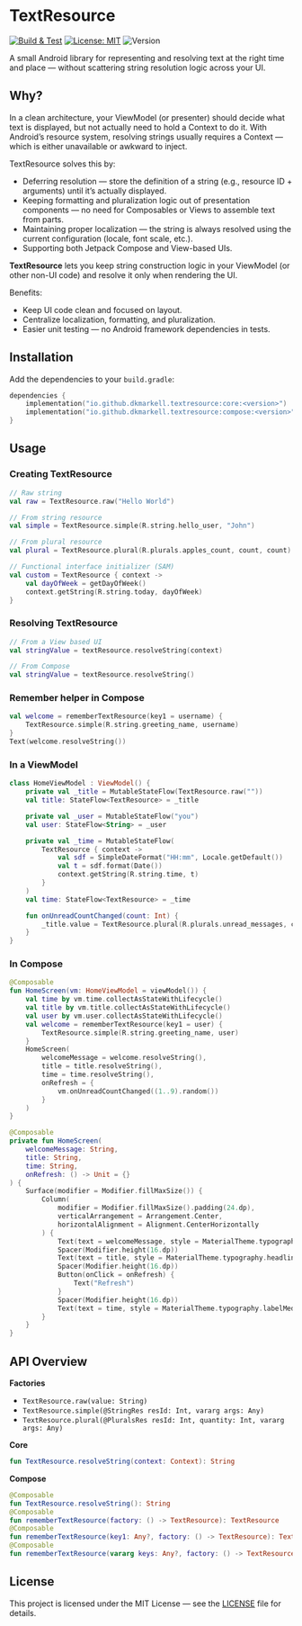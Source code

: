 # TextResource

[![Build & Test](https://github.com/dkmarkell/textresource/actions/workflows/build.yml/badge.svg)](https://github.com/dkmarkell/textresource/actions/workflows/build.yml)
[![License: MIT](https://img.shields.io/badge/License-MIT-yellow.svg)](LICENSE)
![Version](https://img.shields.io/badge/version-0.1.0--SNAPSHOT-blue)

A small Android library for representing and resolving text at the right time and place — without scattering string resolution logic across your UI.

## Why?

In a clean architecture, your ViewModel (or presenter) should decide what text is displayed, but not actually need to hold a Context to do it. With Android’s resource system, resolving strings usually requires a Context — which is either unavailable or awkward to inject.

TextResource solves this by:

- Deferring resolution — store the definition of a string (e.g., resource ID + arguments) until it’s actually displayed.
- Keeping formatting and pluralization logic out of presentation components — no need for Composables or Views to assemble text from parts.
- Maintaining proper localization — the string is always resolved using the current configuration (locale, font scale, etc.).
- Supporting both Jetpack Compose and View-based UIs.

**TextResource** lets you keep string construction logic in your ViewModel (or other non-UI code) and resolve it only when rendering the UI.

Benefits:
- Keep UI code clean and focused on layout.
- Centralize localization, formatting, and pluralization.
- Easier unit testing — no Android framework dependencies in tests.

## Installation

Add the dependencies to your `build.gradle`:
```kotlin
dependencies {
    implementation("io.github.dkmarkell.textresource:core:<version>")
    implementation("io.github.dkmarkell.textresource:compose:<version>")
}
```

## Usage

### Creating TextResource
```kotlin
// Raw string
val raw = TextResource.raw("Hello World")

// From string resource
val simple = TextResource.simple(R.string.hello_user, "John")

// From plural resource
val plural = TextResource.plural(R.plurals.apples_count, count, count)

// Functional interface initializer (SAM)
val custom = TextResource { context ->
    val dayOfWeek = getDayOfWeek()
    context.getString(R.string.today, dayOfWeek)
}
```

### Resolving TextResource
```kotlin
// From a View based UI
val stringValue = textResource.resolveString(context)

// From Compose
val stringValue = textResource.resolveString()
```

### Remember helper in Compose
```kotlin
val welcome = rememberTextResource(key1 = username) {
    TextResource.simple(R.string.greeting_name, username)
}
Text(welcome.resolveString())
```

### In a ViewModel
```kotlin
class HomeViewModel : ViewModel() {
    private val _title = MutableStateFlow(TextResource.raw(""))
    val title: StateFlow<TextResource> = _title

    private val _user = MutableStateFlow("you")
    val user: StateFlow<String> = _user

    private val _time = MutableStateFlow(
        TextResource { context ->
            val sdf = SimpleDateFormat("HH:mm", Locale.getDefault())
            val t = sdf.format(Date())
            context.getString(R.string.time, t)
        }
    )
    val time: StateFlow<TextResource> = _time

    fun onUnreadCountChanged(count: Int) {
        _title.value = TextResource.plural(R.plurals.unread_messages, count, count)
    }
}
```

### In Compose
```kotlin
@Composable
fun HomeScreen(vm: HomeViewModel = viewModel()) {
    val time by vm.time.collectAsStateWithLifecycle()
    val title by vm.title.collectAsStateWithLifecycle()
    val user by vm.user.collectAsStateWithLifecycle()
    val welcome = rememberTextResource(key1 = user) {
        TextResource.simple(R.string.greeting_name, user)
    }
    HomeScreen(
        welcomeMessage = welcome.resolveString(),
        title = title.resolveString(),
        time = time.resolveString(),
        onRefresh = {
            vm.onUnreadCountChanged((1..9).random())
        }
    )
}

@Composable
private fun HomeScreen(
    welcomeMessage: String,
    title: String,
    time: String,
    onRefresh: () -> Unit = {}
) {
    Surface(modifier = Modifier.fillMaxSize()) {
        Column(
            modifier = Modifier.fillMaxSize().padding(24.dp),
            verticalArrangement = Arrangement.Center,
            horizontalAlignment = Alignment.CenterHorizontally
        ) {
            Text(text = welcomeMessage, style = MaterialTheme.typography.headlineSmall)
            Spacer(Modifier.height(16.dp))
            Text(text = title, style = MaterialTheme.typography.headlineSmall)
            Spacer(Modifier.height(16.dp))
            Button(onClick = onRefresh) {
                Text("Refresh")
            }
            Spacer(Modifier.height(16.dp))
            Text(text = time, style = MaterialTheme.typography.labelMedium)
        }
    }
}
```

## API Overview

**Factories**
- `TextResource.raw(value: String)`
- `TextResource.simple(@StringRes resId: Int, vararg args: Any)`
- `TextResource.plural(@PluralsRes resId: Int, quantity: Int, vararg args: Any)`

**Core**
```kotlin
fun TextResource.resolveString(context: Context): String
```

**Compose**
```kotlin
@Composable
fun TextResource.resolveString(): String
@Composable
fun rememberTextResource(factory: () -> TextResource): TextResource
@Composable
fun rememberTextResource(key1: Any?, factory: () -> TextResource): TextResource
@Composable
fun rememberTextResource(vararg keys: Any?, factory: () -> TextResource): TextResource
```

## License

This project is licensed under the MIT License — see the [LICENSE](LICENSE) file for details.
